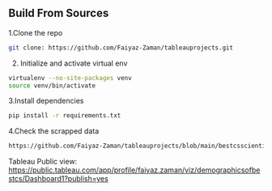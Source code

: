 ## Build From Sources
1.Clone the repo 
```bash
git clone: https://github.com/Faiyaz-Zaman/tableauprojects.git
```
2. Initialize and activate virtual env 
```bash
virtualenv --no-site-packages venv
source venv/bin/activate
```
3.Install dependencies
```bash
pip install -r requirements.txt
```
4.Check the scrapped data
```bash
https://github.com/Faiyaz-Zaman/tableauprojects/blob/main/bestcsscientistsproject/best_cs_scientist_details.csv

```



Tableau Public view: https://public.tableau.com/app/profile/faiyaz.zaman/viz/demographicsofbestcs/Dashboard1?publish=yes
